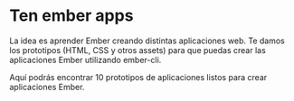 Ten ember apps
==============

La idea es aprender Ember creando distintas aplicaciones web. Te damos los prototipos (HTML, CSS y otros assets)
para que puedas crear las aplicaciones Ember utilizando ember-cli.

Aquí podrás encontrar 10 prototipos de aplicaciones listos para crear aplicaciones Ember.
